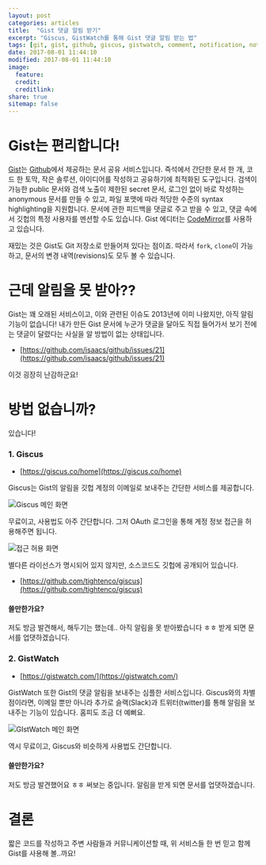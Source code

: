 ```yaml
---
layout: post
categories: articles
title:  "Gist 댓글 알림 받기"
excerpt: "Giscus, GistWatch를 통해 Gist 댓글 알림 받는 법"
tags: [git, gist, github, giscus, gistwatch, comment, notification, noti, notify, email, twitter, slack, 깃, 깃허브, 깃헙, 지스트, 댓글, 코멘트, 알림, 노티, 메일, 트위터, 슬랙]
date: 2017-08-01 11:44:10
modified: 2017-08-01 11:44:10
image: 
  feature: 
  credit: 
  creditlink: 
share: true
sitemap: false
---
```


# Gist는 편리합니다!

[Gist](https://gist.github.com/)는 [Github](https://github.com/)에서 제공하는 문서 공유 서비스입니다. 즉석에서 간단한 문서 한 개, 코드 한 토막, 작은 솔루션, 아이디어를 작성하고 공유하기에 최적화된 도구입니다. 검색이 가능한 public 문서와 검색 노출이 제한된 secret 문서, 로그인 없이 바로 작성하는 anonymous 문서를 만들 수 있고, 파일 포맷에 따라 적당한 수준의 syntax highlighting을 지원합니다. 문서에 관한 피드백을 댓글로 주고 받을 수 있고, 댓글 속에서 깃헙의 특정 사용자를 멘션할 수도 있습니다. Gist 에디터는 [CodeMirror](https://codemirror.net/)를 사용하고 있습니다.

재밌는 것은 Gist도 Git 저장소로 만들어져 있다는 점이죠. 따라서 `fork`, `clone`이 가능하고, 문서의 변경 내역(revisions)도 모두 볼 수 있습니다.


# 근데 알림을 못 받아??

Gist는 꽤 오래된 서비스이고, 이와 관련된 이슈도 2013년에 이미 나왔지만, 아직 알림 기능이 없습니다! 내가 만든 Gist 문서에 누군가 댓글을 달아도 직접 들어가서 보기 전에는 댓글이 달렸다는 사실을 알 방법이 없는 상태입니다.

* [https://github.com/isaacs/github/issues/21](https://github.com/isaacs/github/issues/21)

이것 굉장히 난감하군요!


# 방법 없습니까?

있습니다!

### 1. Giscus

* [https://giscus.co/home](https://giscus.co/home)

Giscus는 Gist의 알림을 깃헙 계정의 이메일로 보내주는 간단한 서비스를 제공합니다.

![Giscus 메인 화면](./giscus.png)

무료이고, 사용법도 아주 간단합니다. 그저 OAuth 로그인을 통해 계정 정보 접근을 허용해주면 됩니다.

![접근 허용 화면](./giscus2.png)

별다른 라이선스가 명시되어 있지 않지만, 소스코드도 깃헙에 공개되어 있습니다.

* [https://github.com/tightenco/giscus](https://github.com/tightenco/giscus)

#### 쓸만한가요?

저도 방금 발견해서, 해두기는 했는데.. 아직 알림을 못 받아봤습니다 ㅎㅎ 받게 되면 문서를 업댓하겠습니다.

### 2. GistWatch

* [https://gistwatch.com/](https://gistwatch.com/)

GistWatch 또한 Gist의 댓글 알림을 보내주는 심플한 서비스입니다. Giscus와의 차별점이라면, 이메일 뿐만 아니라 추가로 슬랙(Slack)과 트위터(twitter)를 통해 알림을 보내주는 기능이 있습니다. 홈피도 조금 더 예뻐요.

![GIstWatch 메인 화면](./gistwatch.png)

역시 무료이고, Giscus와 비슷하게 사용법도 간단합니다.

#### 쓸만한가요?

저도 방금 발견했어요 ㅎㅎ 써보는 중입니다. 알림을 받게 되면 문서를 업댓하겠습니다.


# 결론

짧은 코드를 작성하고 주변 사람들과 커뮤니케이션할 때, 위 서비스들 한 번 믿고 함께 Gist를 사용해 볼..까요!
